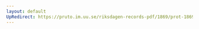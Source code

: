 ```yaml
---
layout: default
UpRedirect: https://pruto.im.uu.se/riksdagen-records-pdf/1869/prot-1869--ak--414/prot-1869--ak--414_019.pdf
---
```


